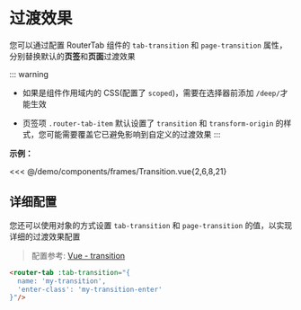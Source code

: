 # 过渡效果

您可以通过配置 RouterTab 组件的 `tab-transition` 和 `page-transition` 属性，分别替换默认的**页签**和**页面**过渡效果

::: warning
- 如果是组件作用域内的 CSS(配置了 `scoped`)，需要在选择器前添加 `/deep/`才能生效

- 页签项 `.router-tab-item` 默认设置了 `transition` 和 `transform-origin` 的样式，您可能需要覆盖它已避免影响到自定义的过渡效果
:::

<doc-links api="#tab-transition" demo="/transition/"></doc-links>

**示例：**

<<< @/demo/components/frames/Transition.vue{2,6,8,21}

## 详细配置

您还可以使用对象的方式设置 `tab-transition` 和 `page-transition` 的值，以实现详细的过渡效果配置

> 配置参考: [Vue - transition](https://cn.vuejs.org/v2/api/#transition)

``` html
<router-tab :tab-transition="{
  name: 'my-transition',
  'enter-class': 'my-transition-enter'
}"/>
```
